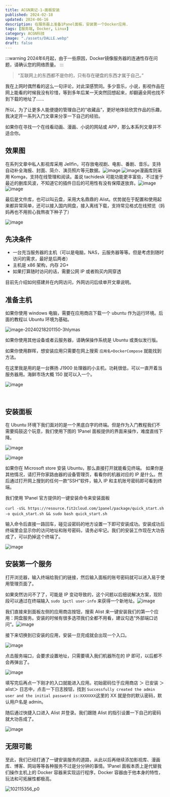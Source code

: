 ```yaml
---
title: ACGN爽记-1-面板安装
published: 2024-02-18
updated: 2024-06-16
description: 在服务器上准备1Panel面板，安装第一个Docker应用.
tags: [服务端, Docker, Linux]
category: ACGN科技
image: "./assets/DALLE.webp"
draft: false
---
```


:::warning
2024年6月起，由于一些原因，Docker镜像服务器的连通性存在问题，请确认您的网络质量。
:::

> “互联网上的东西都不是你的，只有存在硬盘的东西才属于自己。”


我在上网时偶然看的这么一句评论，对此深感赞同。多少音乐，小说，影视作品在网上能看的时候我没有珍惜，等到多年后某一天突然回想起来，却翻遍全网也找不到下载的地址了......

所以，为了让更多人能便捷的管理自己的“收藏品”，更好地体验欣赏作品的乐趣，我决定开一系列入门文章来分享一下自己的经验。

如果你在寻找一个在线看动画、漫画、小说的网站或 APP，那么本系列文章并不适合你。

## 效果图
在系列文章中私人影视库采用 Jellfin，可存放电视剧、电影、番剧、音乐。支持自动补全海报、封面、简介、演员照片等元数据。
​![image](assets/image-20240218202750-jry1ost.png)​
​![image](assets/image-20240218202922-4z2ndc7.png)​
漫画库则采用 Komga，支持在线管理和阅读。虽说 tachidesk 可能功能更丰富些，不过鉴于最近的删库风波，不知道它的插件日后的可用性有没有保障遂放弃。
​![image](assets/image-20240218204125-yggx7uq.png)
​![image](assets/image-20240218204158-o2p4kae.png)​

最后是文件库，也可以叫云盘，采用大名鼎鼎的 Alist。优势就在于配置和使用起来都异常简单，还可以接入国内网盘，接入离线下载，支持常见格式在线预览（妈妈再也不用担心我熬夜下种子了）

​![image](assets/image-20240218204435-iehtbp9.png)​

## 先决条件

* 一台充当服务器的主机（可以是电脑，NAS，云服务器等等。但是考虑到随时访问的需求，最好是后两者）
* 主机是 x86 架构，内存 2G+
* 如果打算随时访问的话，需要公网 IP 或者购买内网穿透

目前先介绍如何搭建并在内网访问，外网访问后续单开文章说明。

## 准备主机

如果你使用 windows 电脑，需要在应用商店下载一个 ubuntu 作为运行环境。后面的教程以 Ubuntu 环境为基础。

​![image-20240218201150-3hlymas](assets/image-20240218201150-3hlymas-20240218213827-paccrd9.png)​

如果你使用其他设备或者云服务器，请确保操作系统是 Ubuntu 或类似发行版。

如果你使用群晖，想安装应用只需要在网上搜索 `应用名+DockerCompose` ​就能找到方法。

在这里我是用的是一台赛扬 J1900 处理器的小主机，功耗很低，可以一直开着当服务器用。海鲜市场大概 150 就可以入一个。

​![image](assets/image-20240218205450-xeyj7xt.png)​

‍

## 安装面板

在 Ubuntu 环境下我们面对的是一个黑底白字的终端。但是作为入门教程我们不需要捣鼓这个玩意，我们使用下图的 1Panel 面板提供的界面来操作，难度直线下降。

​![image](assets/image-20240218205548-7refzqg.png)​

​![image](assets/image-20240218210347-rop1o34.png)​

如果你在 Microsoft store 安装 Ubuntu，那么直接打开就能看见终端。
如果你是其他情况，请打开你家路由器的设备管理页，看看你的机器对应的 IP 是什么。然后通过打开网上搜到的任何一款“SSH”软件，输入 IP 和主机账号密码即可看到终端。

我们使用 1Panel 官方提供的一键安装命令来安装面板

​`curl -sSL https://resource.fit2cloud.com/1panel/package/quick_start.sh -o quick_start.sh && sudo bash quick_start.sh`​

输入命令后直接一路回车，碰见设密码的地方设置一下即可安装成功。安装成功后终端里会显示你的访问地址和账号密码，请务必牢记。我们的安装工作现在大功告成了，可以扔掉这个终端了。

​![image](assets/image-20240218210734-k7t2id3.png)​

## 安装第一个服务

打开浏览器，输入终端给我们的链接，然后输入面板的账号密码就可以进入易于使用管理页面了。

如果突然访问不了了，可能是 IP 变动导致的，这个问题以后细说解决方案，现阶段可以通过在终端输入 `sudo 1pctl user-info` ​来获得一个新地址。![image](assets/image-20240218211012-55rw9qh.png)​

我们直接来到面板左侧的应用商店按钮，搜索 Alist 来一键安装我们的第一个应用：网盘服务。安装的时候有很多选项我们全都不用看，建议勾选“外部端口访问”。![image](assets/image-20240218211647-zyj1bx8.png)​

接下来切换到已安装的应用，安装一旦完成就会出现一个入口。

​![image](assets/image-20240218211826-4vpw957.png)​

点击服务端口，会要求设置地址，只需要填入我们机器所在的 IP 即可，以后都不会再弹出了。

​![image](assets/image-20240218212203-sreo6u8.png)​

填写完后再点一下刚才的入口就能进入应用。初始密码位于应用商店 ＞ 已安装 ＞alist＞ 日志中，点击一下日志按钮，找到 `Successfully created the admin user and the initial password is:XXXXXXX` ​这里的 XX 就是你的默认密码，默认用户名是 admin。

随后通过快捷入口进入 Alist 并登录。我们跟随 Alist 的指引设置一下自己的密码就大功告成了。

​![image](assets/image-20240218212319-g2xvu2r.png)​

## 无限可能

至此，我们已经打通了一键安装服务的道路，从此以后再继续添加影视库、漫画库、博客、网站等等各种服务不过是分分钟的事情。1Panel 面板本质上是代替我们操作主机上的 Docker 容器来实现运行程序，Docker 容器由于他本身的特性，玩法和可拓展性都极高。

​![102115356_p0](assets/102115356_p0-20240218212749-19f33g1.jpg)​

‍
